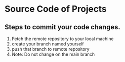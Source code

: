 # Source Code of Projects

## Steps to commit your code changes.

1. Fetch the remote repository to your local machine
2. create your branch named yourself
3. push that branch to remote repository
4. Note: Do not change on the main branch
